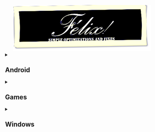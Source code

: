 <div align="center"><img src="logo.png" /></div>

<details><summary><h2>Android</h2></summary>
  <details><summary><h3>Software</h3></summary>
    <div align="center">

| Software | Author | Version | Root |
|----------|--------|---------|------|
| <a href="https://adaway.org/">AdAway</a> | <a href="https://github.com/AdAway">AdAway</a> | <img src="https://img.shields.io/github/release/AdAway/AdAway.svg?style=flat&color=007e5f&label=" /> | 🟩 |
| <a href="https://f-droid.org/packages/s1m.savertuner/">SaverTuner</a> | <a href="https://codeberg.org/s1m">s1m</a> |  | 🟥 |
| <a href="https://play.google.com/store/apps/details?id=eu.thedarken.sdm">SD Maid</a> | <a href="https://github.com/d4rken">Matthias Urhahn</a> |  | 🟥 |
</details>

  <details><summary><h3>Magisk Modules</h3></summary>
    <div align="center">

| Module | Author | Version |
|--------|--------|---------|
| <a href="https://github.com/VR-25/acc">Advanced Charging Controller (ACC)</a> | <a href="https://github.com/VR-25">VR-25</a> | <a href="https://github.com/VR-25/acc/releases/latest"><img src="https://img.shields.io/github/release/VR-25/acc.svg?style=flat&color=007e5f&label=" /></a> |
| <a href="https://github.com/ez-me/ezme-nodebug">Ez-me NoDebug</a> | <a href="https://github.com/ez-me">Esteban Zapata</a> | <a href="https://github.com/Magisk-Modules-Repo/magisk-drm-disabler/releases/latest"><img src="https://img.shields.io/github/release/ez-me/ezme-nodebug.svg?style=flat&color=007e5f&label=" /></a> |
| <a href="https://github.com/Magisk-Modules-Repo/magisk-drm-disabler">Magisk DRM Disabler</a> | <a href="https://github.com/Atrate">Atrate</a> | <a href=""><img src="https://img.shields.io/github/release/Magisk-Modules-Repo/magisk-drm-disabler.svg?style=flat&color=007e5f&label=" /></a> |
| <a href="https://github.com/chiteroman/PlayIntegrityFix">Play Integrity Fix</a> | <a href="https://github.com/chiteroman">Marcos</a> | <a href="https://github.com/chiteroman/PlayIntegrityFix/releases/latest"><img src="https://img.shields.io/github/release/chiteroman/PlayIntegrityFix.svg?style=flat&color=007e5f&label=" /></a> |
| <a href="https://github.com/ez-me/Simple_BootloopSaver">Simple Bootloop Saver</a> | <a href="https://github.com/ez-me">Esteban Zapata</a> | <a href="modules/Simple_BootloopSaver-v2.zip?raw=true"><img src="https://img.shields.io/badge/v2-007e5f" /></a> |
| <a href="https://github.com/gloeyisk/universal-gms-doze">Universal GMS Doze</a> | <a href="https://github.com/gloeyisk">Gilang Iskandar </a> | <a href="https://github.com/gloeyisk/universal-gms-doze/releases/latest"><img src="https://img.shields.io/github/release/gloeyisk/universal-gms-doze.svg?style=flat&color=007e5f&label=" /></a> |
</details>
</div></details>

<details><summary><h2>Games</h2></summary>
  <details><summary><h3>Minecraft</h3></summary>
    <div align="center">

|   | Pack | Loader |
|---|------|--------|
| 1 | <a href="https://www.curseforge.com/minecraft/modpacks/breakneck">Breakneck: Optimized</a> | Fabric |
| 2 | <a href="https://www.curseforge.com/minecraft/modpacks/fabulously-optimized">Fabulously Optimized</a> | Fabric |
| 3 | <a href="https://modrinth.com/modpack/remarkably">Remarkably Optimized</a> | Fabric |
| 4 | <a href="https://modrinth.com/modpack/sop">Simply Optimized</a> | Fabric |
| 5 | <a href="https://www.mediafire.com/folder/1xpbpu8zjwxh3/Minecraft">félix<i>!</i> Pack</a> | Fabric |
| 6 | <a href="https://www.curseforge.com/minecraft/modpacks/cubed-optimized">Cubed Optimized FPS</a> | Fabric |
| 7 | <a href="https://www.curseforge.com/minecraft/modpacks/optimized-forge-forge">Optimized fps</a> | Forge |
</details>
</div></details>

<details><summary><h2>Windows</h2></summary>
  <div align="center">

| Software | Author | Tutorial |
|----------|--------|----------|
| <a href="https://github.com/ChrisTitusTech/winutil#usage">Chris Titus Tech's Windows Utility</a> | <a href="https://github.com/ChrisTitusTech/winutil/graphs/contributors"><img width="400" src="https://contrib.rocks/image?repo=ChrisTitusTech/winutil" /></a> | <a href="https://www.youtube.com/watch?v=5_AaHXrelTE" target="_blank" rel="noreferrer"><picture><source media="(prefers-color-scheme: dark)" srcset="https://raw.githubusercontent.com/danielcranney/readme-generator/main/public/icons/socials/youtube-dark.svg" /><source media="(prefers-color-scheme: light)" srcset="https://raw.githubusercontent.com/danielcranney/readme-generator/main/public/icons/socials/youtube.svg" /><img src="https://raw.githubusercontent.com/danielcranney/readme-generator/main/public/icons/socials/youtube.svg" width="32" height="32" /></picture></a> |
| Khorvie 2024 Optimizations | <a href="https://www.youtube.com/@khorvietech"><img width="50" src="https://yt3.googleusercontent.com/btgOXkYsQuTuzR_wjIy2zaoQuPlWbyyIsRd6jVeu0rMQ776--zgk3LYTyJZkHmGl9JkC7xik=s176-c-k-c0x00ffffff-no-rj"></a> | <a href="https://www.youtube.com/watch?v=iBiNfa32AnE"><picture><source media="(prefers-color-scheme: dark)" srcset="https://raw.githubusercontent.com/danielcranney/readme-generator/main/public/icons/socials/youtube-dark.svg" /><source media="(prefers-color-scheme: light)" srcset="https://raw.githubusercontent.com/danielcranney/readme-generator/main/public/icons/socials/youtube.svg" /><img src="https://raw.githubusercontent.com/danielcranney/readme-generator/main/public/icons/socials/youtube.svg" width="32" height="32" /></picture></a> |
| <a href="https://github.com/undergroundwires/privacy.sexy#readme">privacy.sexy</a> | <a href="https://github.com/undergroundwires/privacy.sexy/graphs/contributors"><img width="400" src="https://contrib.rocks/image?repo=undergroundwires/privacy.sexy" /></a> |
</div></details>
